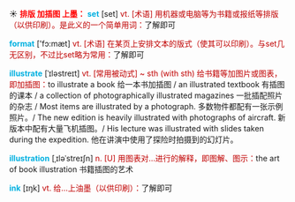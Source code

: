 ☀ <font color="red">**排版 加插图 上墨：**</font>
<font color="sky blue">**set**</font> [set] 
<font color="#c00000">vt. [术语] 用机器或电脑等为书籍或报纸等排版（以供印刷）。是此义的一个简单用词：</font>了解即可

<font color="sky blue">**format**</font> ['fɔ:mæt] 
<font color="#c00000">vt. [术语] 在某页上安排文本的版式（使其可以印刷）。与set几无区别，不过比set略为常用：</font>了解即可
           
<font color="sky blue">**illustrate**</font> [ˈɪləstreɪt]
<font color="#c00000">vt. [常用被动式] ~ sth (with sth) 给书籍等加图片或图表，即加插图：</font>to illustrate a book 给一本书加插图 / an illustrated textbook 有插图的课本 / a collection of photographically illustrated magazines 一批插配照片的杂志 / Most items are illustrated by a photograph. 多数物件都配有一张示例照片。/ The new edition is heavily illustrated with photographs of aircraft. 新版本中配有大量飞机插图。/ His lecture was illustrated with slides taken during the expedition. 他在讲演中使用了探险时拍摄到的幻灯片。
           
<font color="sky blue">**illustration**</font> [ˌɪləˈstreɪʃn]
<font color="#c00000">n. [U] 用图表对…进行的解释，即图解、图示：</font>the art of book illustration 书籍插图的艺术

<font color="sky blue">**ink**</font> [ɪŋk] 
<font color="#c00000">vt. 给…上油墨（以供印刷）：</font>了解即可
